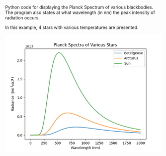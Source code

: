 Python code for displaying the Planck Spectrum of various blackbodies. The program also states at what wavelength (in nm) the peak intensity of radiation occurs.

In this example, 4 stars with various temperatures are presented.

![Fail](https://github.com/brady-ryan/planck_spectrum/blob/main/planck.png)
